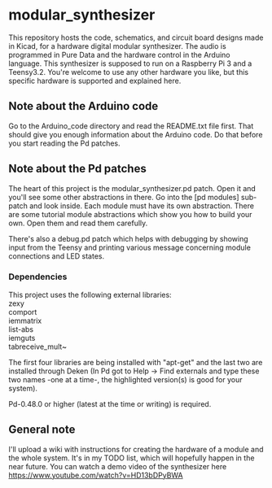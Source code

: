 # modular_synthesizer

This repository hosts the code, schematics, and circuit board designs made in Kicad, for a hardware digital modular synthesizer. The audio is programmed in Pure Data and the hardware control in the Arduino language.
This synthesizer is supposed to run on a Raspberry Pi 3 and a Teensy3.2. You're welcome to use any other hardware you like, but this specific hardware is supported and explained here.


## Note about the Arduino code

Go to the Arduino_code directory and read the README.txt file first. That should give you enough information about the Arduino code. Do that before you start reading the Pd patches.


## Note about the Pd patches

The heart of this project is the modular_synthesizer.pd patch. Open it and you'll see some other abstractions in there. Go into the [pd modules] sub-patch and look inside.
Each module must have its own abstraction. There are some tutorial module abstractions which show you how to build your own. Open them and read them carefully.

There's also a debug.pd patch which helps with debugging by showing input from the Teensy and printing various message concerning module connections and LED states.

### Dependencies

This project uses the following external libraries:  
zexy  
comport  
iemmatrix  
list-abs  
iemguts  
tabreceive_mult~

The first four libraries are being installed with "apt-get" and the last two are installed through Deken (In Pd got to Help -> Find externals and type these two names -one at a time-, the highlighted version(s) is good for your system).

Pd-0.48.0 or higher (latest at the time or writing) is required.


## General note

I'll upload a wiki with instructions for creating the hardware of a module and the whole system. It's in my TODO list, which will hopefully happen in the near future.
You can watch a demo video of the synthesizer here https://www.youtube.com/watch?v=HD13bDPyBWA
